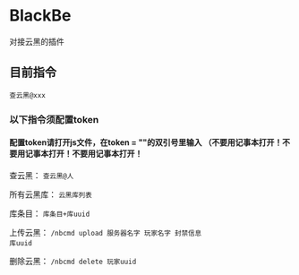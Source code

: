 # BlackBe
对接云黑的插件


## 目前指令
<code>查云黑@xxx</code>

### 以下指令须配置token
#### 配置token请打开js文件，在token = ""的双引号里输入 （不要用记事本打开！不要用记事本打开！不要用记事本打开！
查云黑：
<code>查云黑@人</code>

所有云黑库：
<code>云黑库列表</code>

库条目：
<code>库条目+库uuid</code>

上传云黑：
<code>/nbcmd upload 服务器名字 玩家名字 封禁信息 库uuid</code>

删除云黑：
<code>/nbcmd delete 玩家uuid</code>
